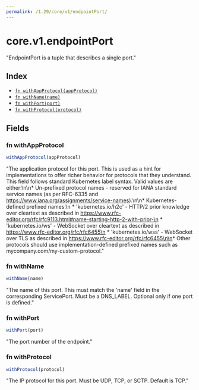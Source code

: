 ```yaml
---
permalink: /1.29/core/v1/endpointPort/
---
```


# core.v1.endpointPort

"EndpointPort is a tuple that describes a single port."

## Index

* [`fn withAppProtocol(appProtocol)`](#fn-withappprotocol)
* [`fn withName(name)`](#fn-withname)
* [`fn withPort(port)`](#fn-withport)
* [`fn withProtocol(protocol)`](#fn-withprotocol)

## Fields

### fn withAppProtocol

```ts
withAppProtocol(appProtocol)
```

"The application protocol for this port. This is used as a hint for implementations to offer richer behavior for protocols that they understand. This field follows standard Kubernetes label syntax. Valid values are either:\n\n* Un-prefixed protocol names - reserved for IANA standard service names (as per RFC-6335 and https://www.iana.org/assignments/service-names).\n\n* Kubernetes-defined prefixed names:\n  * 'kubernetes.io/h2c' - HTTP/2 prior knowledge over cleartext as described in https://www.rfc-editor.org/rfc/rfc9113.html#name-starting-http-2-with-prior-\n  * 'kubernetes.io/ws'  - WebSocket over cleartext as described in https://www.rfc-editor.org/rfc/rfc6455\n  * 'kubernetes.io/wss' - WebSocket over TLS as described in https://www.rfc-editor.org/rfc/rfc6455\n\n* Other protocols should use implementation-defined prefixed names such as mycompany.com/my-custom-protocol."

### fn withName

```ts
withName(name)
```

"The name of this port.  This must match the 'name' field in the corresponding ServicePort. Must be a DNS_LABEL. Optional only if one port is defined."

### fn withPort

```ts
withPort(port)
```

"The port number of the endpoint."

### fn withProtocol

```ts
withProtocol(protocol)
```

"The IP protocol for this port. Must be UDP, TCP, or SCTP. Default is TCP."